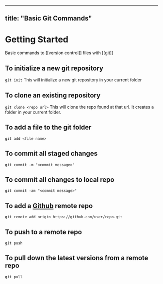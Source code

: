 
---
title: "Basic Git Commands"
---
# Getting Started

Basic commands to [[version control]] files with [[git]]

## To initialize a new git repository

`git init`
This will initialize a new git repository in your current folder

## To clone an existing repository

`git clone <repo url>`
This will clone the repo found at that url. It creates a folder in your current folder.

## To add a file to the git folder

`git add <file name>`


## To commit all staged changes

`git commit -m "<commit message>"`

## To commit all changes to local repo

`git commit -am "<commit message>"`

## To add a [Github](github.md) remote repo

`git remote add origin https://github.com/user/repo.git`

## To push to a remote repo

`git push`

## To pull down the latest versions from a remote repo

`git pull`